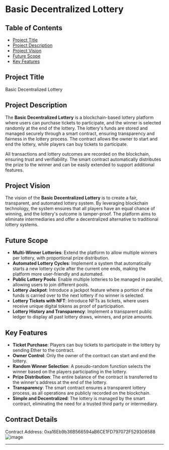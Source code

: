 # Basic Decentralized Lottery

## Table of Contents
- [Project Title](#project-title)
- [Project Description](#project-description)
- [Project Vision](#project-vision)
- [Future Scope](#future-scope)
- [Key Features](#key-features)

## Project Title

Basic Decentralized Lottery

## Project Description

The **Basic Decentralized Lottery** is a blockchain-based lottery platform where users can purchase tickets to participate, and the winner is selected randomly at the end of the lottery. The lottery's funds are stored and managed securely through a smart contract, ensuring transparency and fairness in the lottery process. The contract allows the owner to start and end the lottery, while players can buy tickets to participate.

All transactions and lottery outcomes are recorded on the blockchain, ensuring trust and verifiability. The smart contract automatically distributes the prize to the winner and can be easily extended to support additional features.

## Project Vision

The vision of the **Basic Decentralized Lottery** is to create a fair, transparent, and automated lottery system. By leveraging blockchain technology, the system ensures that all players have an equal chance of winning, and the lottery's outcome is tamper-proof. The platform aims to eliminate intermediaries and offer a decentralized alternative to traditional lottery systems.

## Future Scope

- **Multi-Winner Lotteries**: Extend the platform to allow multiple winners per lottery, with proportional prize distribution.
- **Automated Lottery Cycles**: Implement a system that automatically starts a new lottery cycle after the current one ends, making the platform more user-friendly and automated.
- **Public Lottery Pools**: Enable multiple lotteries to be managed in parallel, allowing users to join different pools.
- **Lottery Jackpot**: Introduce a jackpot feature where a portion of the funds is carried over to the next lottery if no winner is selected.
- **Lottery Tickets with NFT**: Introduce NFTs as tickets, where users receive unique digital tokens as proof of participation.
- **Lottery History and Transparency**: Implement a transparent public ledger to display all past lottery draws, winners, and prize amounts.

## Key Features

- **Ticket Purchase**: Players can buy tickets to participate in the lottery by sending Ether to the contract.
- **Owner Control**: Only the owner of the contract can start and end the lottery.
- **Random Winner Selection**: A pseudo-random function selects the winner based on the players participating in the lottery.
- **Prize Distribution**: The entire balance of the contract is transferred to the winner's address at the end of the lottery.
- **Transparency**: The smart contract ensures a transparent lottery process, as all operations are publicly recorded on the blockchain.
- **Simple and Decentralized**: The lottery is managed by the smart contract, eliminating the need for a trusted third party or intermediary.

## Contract Details
Contract Address: 0xa16Eb9b36B566594aB6CE1FD797072F529308588
![image](https://github.com/user-attachments/assets/ccac2b8c-566f-439f-8e84-220dbb978809)

---
